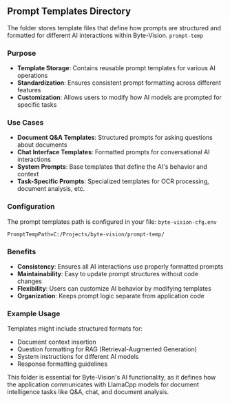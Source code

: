 ## Prompt Templates Directory
The folder stores template files that define how prompts are structured and formatted for different AI interactions within Byte-Vision. `prompt-temp`
### Purpose
- **Template Storage**: Contains reusable prompt templates for various AI operations
- **Standardization**: Ensures consistent prompt formatting across different features
- **Customization**: Allows users to modify how AI models are prompted for specific tasks

### Use Cases
- **Document Q&A Templates**: Structured prompts for asking questions about documents
- **Chat Interface Templates**: Formatted prompts for conversational AI interactions
- **System Prompts**: Base templates that define the AI's behavior and context
- **Task-Specific Prompts**: Specialized templates for OCR processing, document analysis, etc.

### Configuration
The prompt templates path is configured in your file: `byte-vision-cfg.env`
``` env
PromptTempPath=C:/Projects/byte-vision/prompt-temp/
```
### Benefits
- **Consistency**: Ensures all AI interactions use properly formatted prompts
- **Maintainability**: Easy to update prompt structures without code changes
- **Flexibility**: Users can customize AI behavior by modifying templates
- **Organization**: Keeps prompt logic separate from application code

### Example Usage
Templates might include structured formats for:
- Document context insertion
- Question formatting for RAG (Retrieval-Augmented Generation)
- System instructions for different AI models
- Response formatting guidelines

This folder is essential for Byte-Vision's AI functionality, as it defines how the application communicates with LlamaCpp models for document intelligence tasks like Q&A, chat, and document analysis.
